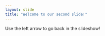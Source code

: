 ```yaml
---
layout: slide
title: "Welcome to our second slide!"
---
```

Use the left arrow to go back in the slideshow!
